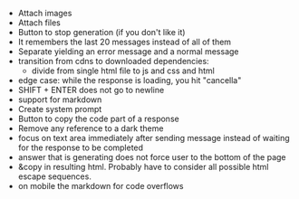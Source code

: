 - Attach images
- Attach files
- Button to stop generation (if you don't like it)
- It remembers the last 20 messages instead of all of them
- Separate yielding an error message and a normal message
- transition from cdns to downloaded dependencies:
    - divide from single html file to js and css and html
- edge case: while the response is loading, you hit "cancella"
- SHIFT + ENTER does not go to newline
- support for markdown
- Create system prompt
- Button to copy the code part of a response
- Remove any reference to a dark theme
- focus on text area immediately after sending message instead of waiting for the response to be completed
- answer that is generating does not force user to the bottom of the page
- &copy in resulting html. Probably have to consider all possible html escape sequences.
- on mobile the markdown for code overflows